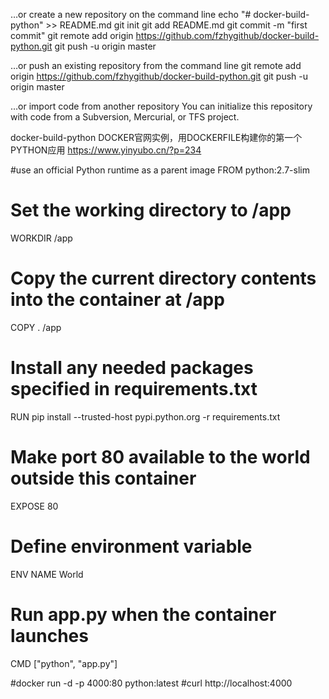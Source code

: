 …or create a new repository on the command line
echo "# docker-build-python" >> README.md
git init
git add README.md
git commit -m "first commit"
git remote add origin https://github.com/fzhygithub/docker-build-python.git
git push -u origin master

…or push an existing repository from the command line
git remote add origin https://github.com/fzhygithub/docker-build-python.git
git push -u origin master

…or import code from another repository
You can initialize this repository with code from a Subversion, Mercurial, or TFS project.



docker-build-python
DOCKER官网实例，用DOCKERFILE构建你的第一个PYTHON应用
https://www.yinyubo.cn/?p=234

#use an official Python runtime as a parent image
FROM python:2.7-slim

# Set the working directory to /app
WORKDIR /app

# Copy the current directory contents into the container at /app
COPY . /app

# Install any needed packages specified in requirements.txt
RUN pip install --trusted-host pypi.python.org -r requirements.txt

# Make port 80 available to the world outside this container
EXPOSE 80

# Define environment variable
ENV NAME World

# Run app.py when the container launches
CMD ["python", "app.py"]

#docker run -d -p 4000:80 python:latest
#curl http://localhost:4000
